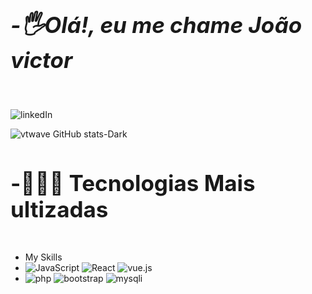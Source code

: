 <h5 style="font-size:35px;">-🖐Olá!, eu me chame João victor</h5>

![linkedIn](https://img.shields.io/badge/LinkedIn-0077B5?style=for-the-badge&logo=linkedin&logoColor=white)


 ![vtwave GitHub stats-Dark](https://github-readme-stats.vercel.app/api?username=joaovrmoura&show_icons=true&theme=dark#gh-dark-mode-only)

  <h4 style="font-size:35px;">-👨🏽‍💻 Tecnologias Mais ultizadas</h4>
  
- My Skills
- ![JavaScript](https://img.shields.io/badge/JavaScript-F7DF1E?style=for-the-badge&logo=javascript&logoColor=black)
  ![React](	https://img.shields.io/badge/React-20232A?style=for-the-badge&logo=react&logoColor=61DAFB)
 ![vue.js](https://img.shields.io/badge/Vue.js-35495E?style=for-the-badge&logo=vue.js&logoColor=4FC08D)
- ![php](https://img.shields.io/badge/PHP-777BB4?style=for-the-badge&logo=php&logoColor=white)  ![bootstrap](https://img.shields.io/badge/Bootstrap-563D7C?style=for-the-badge&logo=bootstrap&logoColor=white)  ![mysqli](https://img.shields.io/badge/MySQL-00000F?style=for-the-badge&logo=mysql&logoColor=white)
